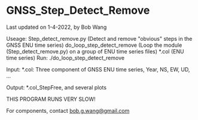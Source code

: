 # GNSS_Step_Detect_Remove

Last updated on 1-4-2022, by Bob Wang

Useage:
Step_detect_remove.py (Detect and remove "obvious" steps in the GNSS ENU time series)
do_loop_step_detect_remove (Loop the module (Step_detect_remove.py) on a group of ENU time series files)
*.col (ENU time series)
Run: 
  ./do_loop_step_detect_remove

Input:
*.col: Three component of GNSS ENU time series, Year, NS, EW, UD, ...

Output: *.col_StepFree, and several plots

THIS PROGRAM RUNS VERY SLOW!

For components, contact bob.g.wang@gmail.com

